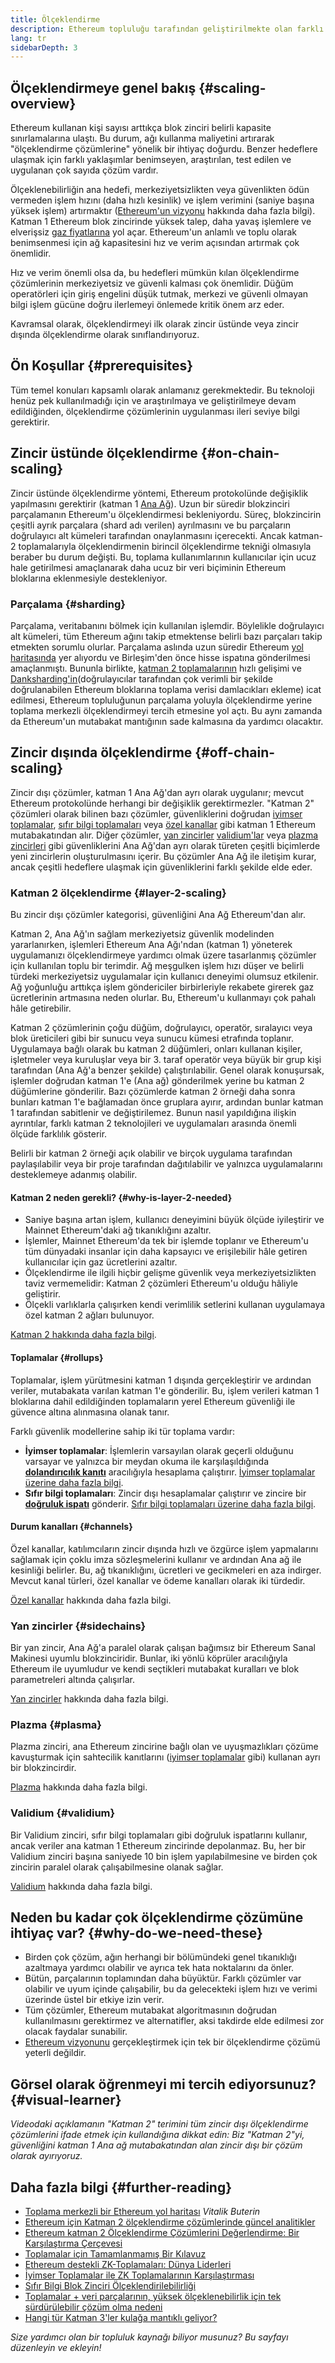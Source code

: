 ```yaml
---
title: Ölçeklendirme
description: Ethereum topluluğu tarafından geliştirilmekte olan farklı ölçekleme seçeneklerine giriş.
lang: tr
sidebarDepth: 3
---
```


## Ölçeklendirmeye genel bakış {#scaling-overview}

Ethereum kullanan kişi sayısı arttıkça blok zinciri belirli kapasite sınırlamalarına ulaştı. Bu durum, ağı kullanma maliyetini artırarak "ölçeklendirme çözümlerine" yönelik bir ihtiyaç doğurdu. Benzer hedeflere ulaşmak için farklı yaklaşımlar benimseyen, araştırılan, test edilen ve uygulanan çok sayıda çözüm vardır.

Ölçeklenebilirliğin ana hedefi, merkeziyetsizlikten veya güvenlikten ödün vermeden işlem hızını (daha hızlı kesinlik) ve işlem verimini (saniye başına yüksek işlem) artırmaktır ([Ethereum'un vizyonu](/roadmap/vision/) hakkında daha fazla bilgi). Katman 1 Ethereum blok zincirinde yüksek talep, daha yavaş işlemlere ve elverişsiz [gaz fiyatlarına](/developers/docs/gas/) yol açar. Ethereum'un anlamlı ve toplu olarak benimsenmesi için ağ kapasitesini hız ve verim açısından artırmak çok önemlidir.

Hız ve verim önemli olsa da, bu hedefleri mümkün kılan ölçeklendirme çözümlerinin merkeziyetsiz ve güvenli kalması çok önemlidir. Düğüm operatörleri için giriş engelini düşük tutmak, merkezi ve güvenli olmayan bilgi işlem gücüne doğru ilerlemeyi önlemede kritik önem arz eder.

Kavramsal olarak, ölçeklendirmeyi ilk olarak zincir üstünde veya zincir dışında ölçeklendirme olarak sınıflandırıyoruz.

## Ön Koşullar {#prerequisites}

Tüm temel konuları kapsamlı olarak anlamanız gerekmektedir. Bu teknoloji henüz pek kullanılmadığı için ve araştırılmaya ve geliştirilmeye devam edildiğinden, ölçeklendirme çözümlerinin uygulanması ileri seviye bilgi gerektirir.

## Zincir üstünde ölçeklendirme {#on-chain-scaling}

Zincir üstünde ölçeklendirme yöntemi, Ethereum protokolünde değişiklik yapılmasını gerektirir (katman 1 [Ana Ağ](/glossary/#mainnet)). Uzun bir süredir blokzinciri parçalamanın Ethereum'u ölçeklendirmesi bekleniyordu. Süreç, blokzincirin çeşitli ayrık parçalara (shard adı verilen) ayrılmasını ve bu parçaların doğrulayıcı alt kümeleri tarafından onaylanmasını içerecekti. Ancak katman-2 toplamalarıyla ölçeklendirmenin birincil ölçeklendirme tekniği olmasıyla beraber bu durum değişti. Bu, toplama kullanımlarının kullanıcılar için ucuz hale getirilmesi amaçlanarak daha ucuz bir veri biçiminin Ethereum bloklarına eklenmesiyle destekleniyor.

### Parçalama {#sharding}

Parçalama, veritabanını bölmek için kullanılan işlemdir. Böylelikle doğrulayıcı alt kümeleri, tüm Ethereum ağını takip etmektense belirli bazı parçaları takip etmekten sorumlu olurlar. Parçalama aslında uzun süredir Ethereum [yol haritasında](/roadmap/) yer alıyordu ve Birleşim'den önce hisse ispatına gönderilmesi amaçlanmıştı. Bununla birlikte, [katman 2 toplamalarının](#layer-2-scaling) hızlı gelişimi ve [Danksharding'in](/roadmap/danksharding)(doğrulayıcılar tarafından çok verimli bir şekilde doğrulanabilen Ethereum bloklarına toplama verisi damlacıkları ekleme) icat edilmesi, Ethereum topluluğunun parçalama yoluyla ölçeklendirme yerine toplama merkezli ölçeklendirmeyi tercih etmesine yol açtı. Bu aynı zamanda da Ethereum'un mutabakat mantığının sade kalmasına da yardımcı olacaktır.

## Zincir dışında ölçeklendirme {#off-chain-scaling}

Zincir dışı çözümler, katman 1 Ana Ağ'dan ayrı olarak uygulanır; mevcut Ethereum protokolünde herhangi bir değişiklik gerektirmezler. "Katman 2" çözümleri olarak bilinen bazı çözümler, güvenliklerini doğrudan [iyimser toplamalar](/developers/docs/scaling/optimistic-rollups/), [sıfır bilgi toplamaları](/developers/docs/scaling/zk-rollups/) veya [özel kanallar](/developers/docs/scaling/state-channels/) gibi katman 1 Ethereum mutabakatından alır. Diğer çözümler, [yan zincirler](#sidechains) [validium'lar](#validium) veya [plazma zincirleri](#plasma) gibi güvenliklerini Ana Ağ'dan ayrı olarak türeten çeşitli biçimlerde yeni zincirlerin oluşturulmasını içerir. Bu çözümler Ana Ağ ile iletişim kurar, ancak çeşitli hedeflere ulaşmak için güvenliklerini farklı şekilde elde eder.

### Katman 2 ölçeklendirme {#layer-2-scaling}

Bu zincir dışı çözümler kategorisi, güvenliğini Ana Ağ Ethereum'dan alır.

Katman 2, Ana Ağ'ın sağlam merkeziyetsiz güvenlik modelinden yararlanırken, işlemleri Ethereum Ana Ağı'ndan (katman 1) yöneterek uygulamanızı ölçeklendirmeye yardımcı olmak üzere tasarlanmış çözümler için kullanılan toplu bir terimdir. Ağ meşgulken işlem hızı düşer ve belirli türdeki merkeziyetsiz uygulamalar için kullanıcı deneyimi olumsuz etkilenir. Ağ yoğunluğu arttıkça işlem göndericiler birbirleriyle rekabete girerek gaz ücretlerinin artmasına neden olurlar. Bu, Ethereum'u kullanmayı çok pahalı hâle getirebilir.

Katman 2 çözümlerinin çoğu düğüm, doğrulayıcı, operatör, sıralayıcı veya blok üreticileri gibi bir sunucu veya sunucu kümesi etrafında toplanır. Uygulamaya bağlı olarak bu katman 2 düğümleri, onları kullanan kişiler, işletmeler veya kuruluşlar veya bir 3. taraf operatör veya büyük bir grup kişi tarafından (Ana Ağ'a benzer şekilde) çalıştırılabilir. Genel olarak konuşursak, işlemler doğrudan katman 1'e (Ana ağ) gönderilmek yerine bu katman 2 düğümlerine gönderilir. Bazı çözümlerde katman 2 örneği daha sonra bunları katman 1'e bağlamadan önce gruplara ayırır, ardından bunlar katman 1 tarafından sabitlenir ve değiştirilemez. Bunun nasıl yapıldığına ilişkin ayrıntılar, farklı katman 2 teknolojileri ve uygulamaları arasında önemli ölçüde farklılık gösterir.

Belirli bir katman 2 örneği açık olabilir ve birçok uygulama tarafından paylaşılabilir veya bir proje tarafından dağıtılabilir ve yalnızca uygulamalarını desteklemeye adanmış olabilir.

#### Katman 2 neden gerekli? {#why-is-layer-2-needed}

- Saniye başına artan işlem, kullanıcı deneyimini büyük ölçüde iyileştirir ve Mainnet Ethereum'daki ağ tıkanıklığını azaltır.
- İşlemler, Mainnet Ethereum'da tek bir işlemde toplanır ve Ethereum'u tüm dünyadaki insanlar için daha kapsayıcı ve erişilebilir hâle getiren kullanıcılar için gaz ücretlerini azaltır.
- Ölçeklendirme ile ilgili hiçbir gelişme güvenlik veya merkeziyetsizlikten taviz vermemelidir: Katman 2 çözümleri Ethereum'u olduğu hâliyle geliştirir.
- Ölçekli varlıklarla çalışırken kendi verimlilik setlerini kullanan uygulamaya özel katman 2 ağları bulunuyor.

[Katman 2 hakkında daha fazla bilgi](/layer-2/).

#### Toplamalar {#rollups}

Toplamalar, işlem yürütmesini katman 1 dışında gerçekleştirir ve ardından veriler, mutabakata varılan katman 1'e gönderilir. Bu, işlem verileri katman 1 bloklarına dahil edildiğinden toplamaların yerel Ethereum güvenliği ile güvence altına alınmasına olanak tanır.

Farklı güvenlik modellerine sahip iki tür toplama vardır:

- **İyimser toplamalar**: İşlemlerin varsayılan olarak geçerli olduğunu varsayar ve yalnızca bir meydan okuma ile karşılaşıldığında [**dolandırıcılık kanıtı**](/glossary/#fraud-proof) aracılığıyla hesaplama çalıştırır. [İyimser toplamalar üzerine daha fazla bilgi](/developers/docs/scaling/optimistic-rollups/).
- **Sıfır bilgi toplamaları**: Zincir dışı hesaplamalar çalıştırır ve zincire bir [**doğruluk ispatı**](/glossary/#validity-proof) gönderir. [Sıfır bilgi toplamaları üzerine daha fazla bilgi](/developers/docs/scaling/zk-rollups/).

#### Durum kanalları {#channels}

Özel kanallar, katılımcıların zincir dışında hızlı ve özgürce işlem yapmalarını sağlamak için çoklu imza sözleşmelerini kullanır ve ardından Ana ağ ile kesinliği belirler. Bu, ağ tıkanıklığını, ücretleri ve gecikmeleri en aza indirger. Mevcut kanal türleri, özel kanallar ve ödeme kanalları olarak iki türdedir.

[Özel kanallar](/developers/docs/scaling/state-channels/) hakkında daha fazla bilgi.

### Yan zincirler {#sidechains}

Bir yan zincir, Ana Ağ'a paralel olarak çalışan bağımsız bir Ethereum Sanal Makinesi uyumlu blokzinciridir. Bunlar, iki yönlü köprüler aracılığıyla Ethereum ile uyumludur ve kendi seçtikleri mutabakat kuralları ve blok parametreleri altında çalışırlar.

[Yan zincirler](/developers/docs/scaling/sidechains/) hakkında daha fazla bilgi.

### Plazma {#plasma}

Plazma zinciri, ana Ethereum zincirine bağlı olan ve uyuşmazlıkları çözüme kavuşturmak için sahtecilik kanıtlarını ([iyimser toplamalar](/developers/docs/scaling/optimistic-rollups/) gibi) kullanan ayrı bir blokzincirdir.

[Plazma](/developers/docs/scaling/plasma/) hakkında daha fazla bilgi.

### Validium {#validium}

Bir Validium zinciri, sıfır bilgi toplamaları gibi doğruluk ispatlarını kullanır, ancak veriler ana katman 1 Ethereum zincirinde depolanmaz. Bu, her bir Validium zinciri başına saniyede 10 bin işlem yapılabilmesine ve birden çok zincirin paralel olarak çalışabilmesine olanak sağlar.

[Validium](/developers/docs/scaling/validium/) hakkında daha fazla bilgi.

## Neden bu kadar çok ölçeklendirme çözümüne ihtiyaç var? {#why-do-we-need-these}

- Birden çok çözüm, ağın herhangi bir bölümündeki genel tıkanıklığı azaltmaya yardımcı olabilir ve ayrıca tek hata noktalarını da önler.
- Bütün, parçalarının toplamından daha büyüktür. Farklı çözümler var olabilir ve uyum içinde çalışabilir, bu da gelecekteki işlem hızı ve verimi üzerinde üstel bir etkiye izin verir.
- Tüm çözümler, Ethereum mutabakat algoritmasının doğrudan kullanılmasını gerektirmez ve alternatifler, aksi takdirde elde edilmesi zor olacak faydalar sunabilir.
- [Ethereum vizyonunu](/roadmap/vision/) gerçekleştirmek için tek bir ölçeklendirme çözümü yeterli değildir.

## Görsel olarak öğrenmeyi mi tercih ediyorsunuz? {#visual-learner}

<YouTube id="BgCgauWVTs0" />

_Videodaki açıklamanın "Katman 2" terimini tüm zincir dışı ölçeklendirme çözümlerini ifade etmek için kullandığına dikkat edin: Biz "Katman 2"yi, güvenliğini katman 1 Ana ağ mutabakatından alan zincir dışı bir çözüm olarak ayırıyoruz._

<YouTube id="7pWxCklcNsU" />

## Daha fazla bilgi {#further-reading}

- [Toplama merkezli bir Ethereum yol haritası](https://ethereum-magicians.org/t/a-rollup-centric-ethereum-roadmap/4698) _Vitalik Buterin_
- [Ethereum için Katman 2 ölçeklendirme çözümlerinde güncel analitikler](https://www.l2beat.com/)
- [Ethereum katman 2 Ölçeklendirme Çözümlerini Değerlendirme: Bir Karşılaştırma Çerçevesi](https://medium.com/matter-labs/evaluating-ethereum-l2-scaling-solutions-a-comparison-framework-b6b2f410f955)
- [Toplamalar için Tamamlanmamış Bir Kılavuz](https://vitalik.eth.limo/general/2021/01/05/rollup.html)
- [Ethereum destekli ZK-Toplamaları: Dünya Liderleri](https://hackmd.io/@canti/rkUT0BD8K)
- [İyimser Toplamalar ile ZK Toplamalarının Karşılaştırması](https://limechain.tech/blog/optimistic-rollups-vs-zk-rollups/)
- [Sıfır Bilgi Blok Zinciri Ölçeklendirilebilirliği](https://ethworks.io/assets/download/zero-knowledge-blockchain-scaling-ethworks.pdf)
- [Toplamalar + veri parçalarının, yüksek ölçeklenebilirlik için tek sürdürülebilir çözüm olma nedeni](https://polynya.medium.com/why-rollups-data-shards-are-the-only-sustainable-solution-for-high-scalability-c9aabd6fbb48)
- [Hangi tür Katman 3'ler kulağa mantıklı geliyor?](https://vitalik.eth.limo/general/2022/09/17/layer_3.html)

_Size yardımcı olan bir topluluk kaynağı biliyor musunuz? Bu sayfayı düzenleyin ve ekleyin!_
